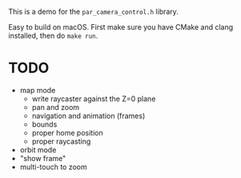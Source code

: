This is a demo for the `par_camera_control.h` library.

Easy to build on macOS. First make sure you have CMake and clang installed, then do `make run`.

# TODO

- map mode
    - write raycaster against the Z=0 plane
    - pan and zoom
    - navigation and animation (frames)
    - bounds
    - proper home position
    - proper raycasting
- orbit mode
- "show frame"
- multi-touch to zoom
